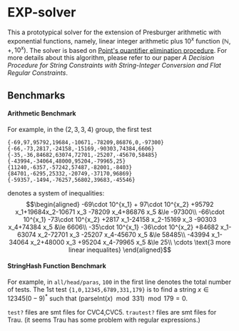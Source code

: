 # EXP-solver

This a prototypical solver for the extension of Presburger arithmetic with exponential functions, namely, linear integer arithmetic plus $10^x$ function $(\mathbb N,+,10^x)$. The solver is based on [Point's quantifier elimination procedure](https://cpb-us-w2.wpmucdn.com/u.osu.edu/dist/1/1952/files/2014/01/0AppB072710-1mnlwyn.pdf). For more details about this algorithm, please refer to our paper *A Decision Procedure for String Constraints with String-Integer Conversion and Flat Regular Constraints*. 

## Benchmarks

#### Arithmetic Benchmark
For example, in the $(2,3,3,4)$ group, the first test 
```
{-69,97,95792,19684,-10671,-78209,86876,0,-97300}
{-66,-73,2817,-24158,-15169,-90303,74384,6606}
{-35,-36,84682,63074,72701,-25207,-45670,58485}
{-43994,-34064,48000,95204,-79965,25}
{11240,-6357,-57242,57487,-82001,-8403}
{84701,-6295,25332,-20749,-37170,96869}
{-59357,-1494,-76257,56802,39683,-45546}
```
denotes a system of inequalities:
$$\begin{aligned}
-69\cdot 10^{x_1} + 97\cdot 10^{x_2} +95792 x_1+19684x_2-10671 x_3 -78209 x_4+86876 x_5 &\le -97300\\
-66\cdot 10^{x_1} -73\cdot 10^{x_2} +2817 x_1-24158 x_2-15169 x_3 -90303 x_4+74384 x_5 &\le 6606\\
-35\cdot 10^{x_1} -36\cdot 10^{x_2} +84682 x_1-63074 x_2-72701 x_3 -25207 x_4-45670 x_5 &\le 58485\\
-43994 x_1-34064 x_2+48000 x_3 +95204 x_4-79965 x_5 &\le 25\\
\cdots \text{3 more linear inequalites}
\end{aligned}$$

#### StringHash Function Benchmark
For example, in `all/head/paras`, `100` in the first line denotes the total number of tests. The 1st test `{1,0,12345,6789,331,179}` is to find a string $x\in 12345(0-9)^*$ such that $(\textsf{parseInt}(x) \mod 331)\mod 179=0$.

`test?` files are smt files for CVC4,CVC5.
`trautest?` files are smt files for Trau. (it seems Trau has some problem with regular expressions.)